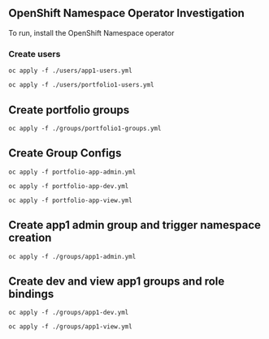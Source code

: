 ## OpenShift Namespace Operator Investigation

To run, install the OpenShift Namespace operator

### Create users

`oc apply -f ./users/app1-users.yml`

`oc apply -f ./users/portfolio1-users.yml`

## Create portfolio groups

`oc apply -f ./groups/portfolio1-groups.yml`

## Create Group Configs

`oc apply -f portfolio-app-admin.yml`

`oc apply -f portfolio-app-dev.yml`

`oc apply -f portfolio-app-view.yml`

## Create app1 admin group and trigger namespace creation

`oc apply -f ./groups/app1-admin.yml`

## Create dev and view app1 groups and role bindings

`oc apply -f ./groups/app1-dev.yml`

`oc apply -f ./groups/app1-view.yml`
